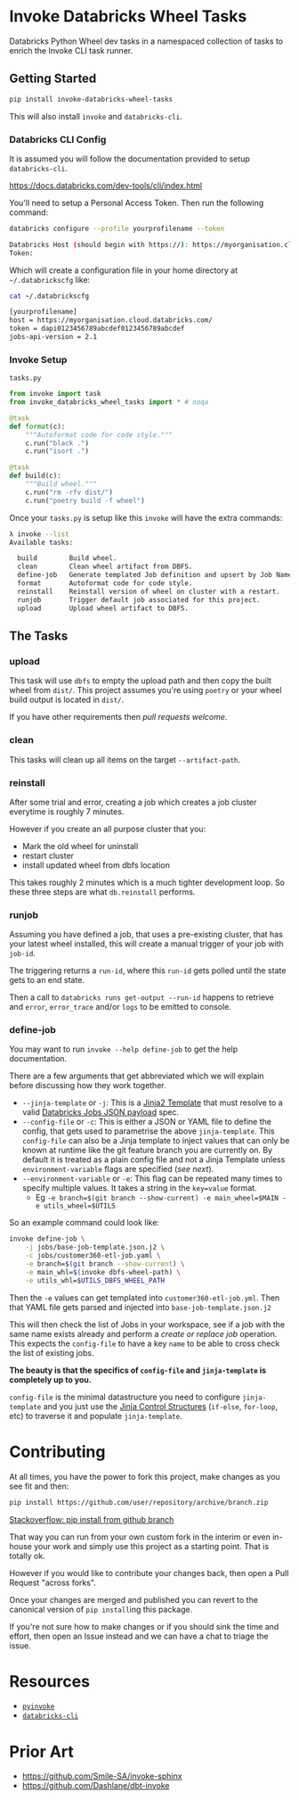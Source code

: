 # Invoke Databricks Wheel Tasks

Databricks Python Wheel dev tasks in a namespaced collection of tasks to enrich the Invoke CLI task runner.

## Getting Started

```sh
pip install invoke-databricks-wheel-tasks
```

This will also install `invoke` and `databricks-cli`.

### Databricks CLI Config

It is assumed you will follow the documentation provided to setup `databricks-cli`.

https://docs.databricks.com/dev-tools/cli/index.html

You'll need to setup a Personal Access Token. Then run the following command:

```sh
databricks configure --profile yourprofilename --token

Databricks Host (should begin with https://): https://myorganisation.cloud.databricks.com/
Token: 
```

Which will create a configuration file in your home directory at `~/.databrickscfg` like:

```sh
cat ~/.databrickscfg

[yourprofilename]
host = https://myorganisation.cloud.databricks.com/
token = dapi0123456789abcdef0123456789abcdef
jobs-api-version = 2.1
```

### Invoke Setup

`tasks.py`

```python
from invoke import task
from invoke_databricks_wheel_tasks import * # noqa

@task
def format(c):
    """Autoformat code for code style."""
    c.run("black .")
    c.run("isort .")

@task
def build(c):
    """Build wheel."""
    c.run("rm -rfv dist/")
    c.run("poetry build -f wheel")
```

Once your `tasks.py` is setup like this `invoke` will have the extra commands:

```sh
λ invoke --list
Available tasks:

  build        Build wheel.
  clean        Clean wheel artifact from DBFS.
  define-job   Generate templated Job definition and upsert by Job Name in template.
  format       Autoformat code for code style.
  reinstall    Reinstall version of wheel on cluster with a restart.
  runjob       Trigger default job associated for this project.
  upload       Upload wheel artifact to DBFS.
```

## The Tasks

### upload

This task will use `dbfs` to empty the upload path and then copy the built wheel from `dist/`.
This project assumes you're using `poetry` or your wheel build output is located in `dist/`.

If you have other requirements then _pull requests welcome_.

### clean

This tasks will clean up all items on the target `--artifact-path`.

### reinstall

After some trial and error, creating a job which creates a job cluster everytime is roughly 7 minutes.

However if you create an all purpose cluster that you:
 - Mark the old wheel for uninstall
 - restart cluster
 - install updated wheel from dbfs location
 
 This takes roughly 2 minutes which is a much tighter development loop. So these three steps are what `db.reinstall` performs.

### runjob

Assuming you have defined a job, that uses a pre-existing cluster, that has your latest wheel installed, this will create a manual trigger of your job with `job-id`.

The triggering returns a `run-id`, where this `run-id` gets polled until the state gets to an end state.

Then a call to `databricks runs get-output --run-id` happens to retrieve and `error`, `error_trace` and/or `logs` to be emitted to console.

### define-job

You may want to run `invoke --help define-job` to get the help documentation.

There are a few arguments that get abbreviated which we will explain before discussing how they work together.
 - `--jinja-template` or `-j`: This is a [Jinja2 Template](https://jinja.palletsprojects.com/en/3.1.x/) that must resolve to a valid [Databricks Jobs JSON payload](https://docs.databricks.com/dev-tools/api/latest/jobs.html#) spec.
 - `--config-file` or `-c`: This is either a JSON or YAML file to define the config, that gets used to parametrise the above `jinja-template`. This `config-file` can also be a Jinja template to inject values that can only be known at runtime like the git feature branch you are currently on. By default it is treated as a plain config file and not a Jinja Template unless `environment-variable` flags are specified (_see next_).
 - `--environment-variable` or `-e`: This flag can be repeated many times to specify multiple values. It takes a string in the `key=value` format. 
    - Eg `-e branch=$(git branch --show-current) -e main_wheel=$MAIN -e utils_wheel=$UTILS`

So an example command could look like:
```sh
invoke define-job \
    -j jobs/base-job-template.json.j2 \
    -c jobs/customer360-etl-job.yaml \
    -e branch=$(git branch --show-current) \
    -e main_whl=$(invoke dbfs-wheel-path) \
    -e utils_whl=$UTILS_DBFS_WHEEL_PATH
```

Then the `-e` values can get templated into `customer360-etl-job.yml`. Then that YAML file gets parsed and injected into `base-job-template.json.j2`

This will then check the list of Jobs in your workspace, see if a job with the same name exists already and perform a _create or replace job_ operation. This expects the `config-file` to have a key `name` to be able to cross check the list of existing jobs.

**The beauty is that the specifics of `config-file` and `jinja-template` is completely up to you.**

`config-file` is the minimal datastructure you need to configure `jinja-template` and you just use the [Jinja Control Structures](https://jinja.palletsprojects.com/en/3.1.x/templates/#list-of-control-structures) (`if-else`, `for-loop`, etc) to traverse it and populate `jinja-template`.


# Contributing

At all times, you have the power to fork this project, make changes as you see fit and then:

```sh
pip install https://github.com/user/repository/archive/branch.zip
```
[Stackoverflow: pip install from github branch](https://stackoverflow.com/a/24811490/622276)

That way you can run from your own custom fork in the interim or even in-house your work and simply use this project as a starting point. That is totally ok.

However if you would like to contribute your changes back, then open a Pull Request "across forks".

Once your changes are merged and published you can revert to the canonical version of `pip install`ing this package.

If you're not sure how to make changes or if you should sink the time and effort, then open an Issue instead and we can have a chat to triage the issue.


# Resources

 - [`pyinvoke`](https://pyinvoke.org)
 - [`databricks-cli`](https://docs.databricks.com/dev-tools/cli/index.html)

# Prior Art

 - https://github.com/Smile-SA/invoke-sphinx
 - https://github.com/Dashlane/dbt-invoke


